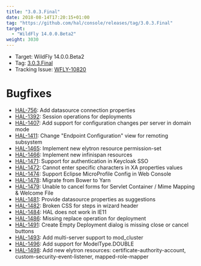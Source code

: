 ```yaml
---
title: "3.0.3.Final"
date: 2018-08-14T17:20:15+01:00
tag: "https://github.com/hal/console/releases/tag/3.0.3.Final"
target: 
  - "WildFly 14.0.0.Beta2"
weight: 3030
---
```

- Target: WildFly 14.0.0.Beta2
- Tag: [3.0.3.Final](https://github.com/hal/console/releases/tag/3.0.3.Final)
- Tracking Issue: [WFLY-10820](https://issues.jboss.org/browse/WFLY-10820)

# Bugfixes

- [HAL-756](https://issues.jboss.org/browse/HAL-756): Add datasource connection properties
- [HAL-1392](https://issues.jboss.org/browse/HAL-1392): Session operations for deployments
- [HAL-1407](https://issues.jboss.org/browse/HAL-1407): Add support for configuration changes per server in domain mode
- [HAL-1411](https://issues.jboss.org/browse/HAL-1411): Change "Endpoint Configuration" view for remoting subsystem
- [HAL-1465](https://issues.jboss.org/browse/HAL-1465): Implement new elytron resource permission-set
- [HAL-1466](https://issues.jboss.org/browse/HAL-1466): Implement new infinispan resources
- [HAL-1471](https://issues.jboss.org/browse/HAL-1471): Support for authentication in Keycloak SSO
- [HAL-1472](https://issues.jboss.org/browse/HAL-1472): Cannot enter specific characters in XA properties values
- [HAL-1474](https://issues.jboss.org/browse/HAL-1474): Support Eclipse MicroProfile Config in Web Console
- [HAL-1478](https://issues.jboss.org/browse/HAL-1478): Migrate from Bower to Yarn
- [HAL-1479](https://issues.jboss.org/browse/HAL-1479): Unable to cancel forms for Servlet Container / Mime Mapping & Welcome File
- [HAL-1481](https://issues.jboss.org/browse/HAL-1481): Provide datasource properties as suggestions
- [HAL-1482](https://issues.jboss.org/browse/HAL-1482): Broken CSS for steps in wizard header
- [HAL-1484](https://issues.jboss.org/browse/HAL-1484): HAL does not work in IE11
- [HAL-1486](https://issues.jboss.org/browse/HAL-1486): Missing replace operation for deployment
- [HAL-1491](https://issues.jboss.org/browse/HAL-1491): Create Empty Deployment dialog is missing close or cancel buttons
- [HAL-1493](https://issues.jboss.org/browse/HAL-1493): Add multi-server support to mod_cluster
- [HAL-1496](https://issues.jboss.org/browse/HAL-1496): Add support for ModelType.DOUBLE
- [HAL-1498](https://issues.jboss.org/browse/HAL-1498): Add new elytron resources: certificate-authority-account, custom-security-event-listener, mapped-role-mapper
